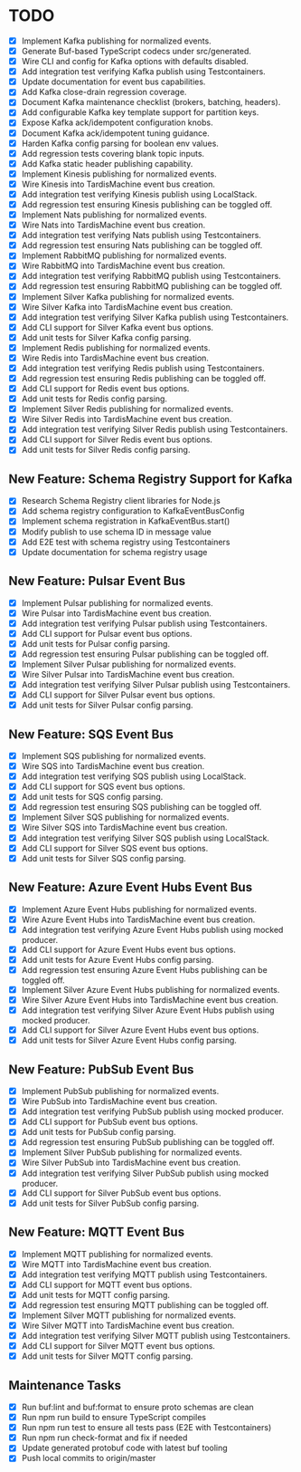 # TODO

- [x] Implement Kafka publishing for normalized events.
- [x] Generate Buf-based TypeScript codecs under src/generated.
- [x] Wire CLI and config for Kafka options with defaults disabled.
- [x] Add integration test verifying Kafka publish using Testcontainers.
- [x] Update documentation for event bus capabilities.
- [x] Add Kafka close-drain regression coverage.
- [x] Document Kafka maintenance checklist (brokers, batching, headers).
- [x] Add configurable Kafka key template support for partition keys.
- [x] Expose Kafka ack/idempotent configuration knobs.
- [x] Document Kafka ack/idempotent tuning guidance.
- [x] Harden Kafka config parsing for boolean env values.
- [x] Add regression tests covering blank topic inputs.
- [x] Add Kafka static header publishing capability.
- [x] Implement Kinesis publishing for normalized events.
- [x] Wire Kinesis into TardisMachine event bus creation.
- [x] Add integration test verifying Kinesis publish using LocalStack.
- [x] Add regression test ensuring Kinesis publishing can be toggled off.
- [x] Implement Nats publishing for normalized events.
- [x] Wire Nats into TardisMachine event bus creation.
- [x] Add integration test verifying Nats publish using Testcontainers.
- [x] Add regression test ensuring Nats publishing can be toggled off.
- [x] Implement RabbitMQ publishing for normalized events.
- [x] Wire RabbitMQ into TardisMachine event bus creation.
- [x] Add integration test verifying RabbitMQ publish using Testcontainers.
- [x] Add regression test ensuring RabbitMQ publishing can be toggled off.
- [x] Implement Silver Kafka publishing for normalized events.
- [x] Wire Silver Kafka into TardisMachine event bus creation.
- [x] Add integration test verifying Silver Kafka publish using Testcontainers.
- [x] Add CLI support for Silver Kafka event bus options.
- [x] Add unit tests for Silver Kafka config parsing.
- [x] Implement Redis publishing for normalized events.
- [x] Wire Redis into TardisMachine event bus creation.
- [x] Add integration test verifying Redis publish using Testcontainers.
- [x] Add regression test ensuring Redis publishing can be toggled off.
- [x] Add CLI support for Redis event bus options.
- [x] Add unit tests for Redis config parsing.
- [x] Implement Silver Redis publishing for normalized events.
- [x] Wire Silver Redis into TardisMachine event bus creation.
- [x] Add integration test verifying Silver Redis publish using Testcontainers.
- [x] Add CLI support for Silver Redis event bus options.
- [x] Add unit tests for Silver Redis config parsing.

## New Feature: Schema Registry Support for Kafka

- [x] Research Schema Registry client libraries for Node.js
- [x] Add schema registry configuration to KafkaEventBusConfig
- [x] Implement schema registration in KafkaEventBus.start()
- [x] Modify publish to use schema ID in message value
- [x] Add E2E test with schema registry using Testcontainers
- [x] Update documentation for schema registry usage

## New Feature: Pulsar Event Bus

- [x] Implement Pulsar publishing for normalized events.
- [x] Wire Pulsar into TardisMachine event bus creation.
- [x] Add integration test verifying Pulsar publish using Testcontainers.
- [x] Add CLI support for Pulsar event bus options.
- [x] Add unit tests for Pulsar config parsing.
- [x] Add regression test ensuring Pulsar publishing can be toggled off.
- [x] Implement Silver Pulsar publishing for normalized events.
- [x] Wire Silver Pulsar into TardisMachine event bus creation.
- [x] Add integration test verifying Silver Pulsar publish using Testcontainers.
- [x] Add CLI support for Silver Pulsar event bus options.
- [x] Add unit tests for Silver Pulsar config parsing.

## New Feature: SQS Event Bus

- [x] Implement SQS publishing for normalized events.
- [x] Wire SQS into TardisMachine event bus creation.
- [x] Add integration test verifying SQS publish using LocalStack.
- [x] Add CLI support for SQS event bus options.
- [x] Add unit tests for SQS config parsing.
- [x] Add regression test ensuring SQS publishing can be toggled off.
- [x] Implement Silver SQS publishing for normalized events.
- [x] Wire Silver SQS into TardisMachine event bus creation.
- [x] Add integration test verifying Silver SQS publish using LocalStack.
- [x] Add CLI support for Silver SQS event bus options.
- [x] Add unit tests for Silver SQS config parsing.

## New Feature: Azure Event Hubs Event Bus

- [x] Implement Azure Event Hubs publishing for normalized events.
- [x] Wire Azure Event Hubs into TardisMachine event bus creation.
- [x] Add integration test verifying Azure Event Hubs publish using mocked producer.
- [x] Add CLI support for Azure Event Hubs event bus options.
- [x] Add unit tests for Azure Event Hubs config parsing.
- [x] Add regression test ensuring Azure Event Hubs publishing can be toggled off.
- [x] Implement Silver Azure Event Hubs publishing for normalized events.
- [x] Wire Silver Azure Event Hubs into TardisMachine event bus creation.
- [x] Add integration test verifying Silver Azure Event Hubs publish using mocked producer.
- [x] Add CLI support for Silver Azure Event Hubs event bus options.
- [x] Add unit tests for Silver Azure Event Hubs config parsing.

## New Feature: PubSub Event Bus

- [x] Implement PubSub publishing for normalized events.
- [x] Wire PubSub into TardisMachine event bus creation.
- [x] Add integration test verifying PubSub publish using mocked producer.
- [x] Add CLI support for PubSub event bus options.
- [x] Add unit tests for PubSub config parsing.
- [x] Add regression test ensuring PubSub publishing can be toggled off.
- [x] Implement Silver PubSub publishing for normalized events.
- [x] Wire Silver PubSub into TardisMachine event bus creation.
- [x] Add integration test verifying Silver PubSub publish using mocked producer.
- [x] Add CLI support for Silver PubSub event bus options.
- [x] Add unit tests for Silver PubSub config parsing.

## New Feature: MQTT Event Bus

- [x] Implement MQTT publishing for normalized events.
- [x] Wire MQTT into TardisMachine event bus creation.
- [x] Add integration test verifying MQTT publish using Testcontainers.
- [x] Add CLI support for MQTT event bus options.
- [x] Add unit tests for MQTT config parsing.
- [x] Add regression test ensuring MQTT publishing can be toggled off.
- [x] Implement Silver MQTT publishing for normalized events.
- [x] Wire Silver MQTT into TardisMachine event bus creation.
- [x] Add integration test verifying Silver MQTT publish using Testcontainers.
- [x] Add CLI support for Silver MQTT event bus options.
- [x] Add unit tests for Silver MQTT config parsing.

## Maintenance Tasks

- [x] Run buf:lint and buf:format to ensure proto schemas are clean
- [x] Run npm run build to ensure TypeScript compiles
- [x] Run npm run test to ensure all tests pass (E2E with Testcontainers)
- [x] Run npm run check-format and fix if needed
- [x] Update generated protobuf code with latest buf tooling
- [x] Push local commits to origin/master

